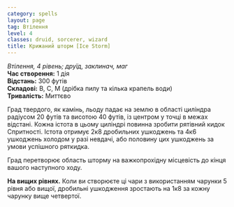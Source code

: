 ```yaml
---
category: spells
layout: page
tag: Втілення
level: 4
classes: druid, sorcerer, wizard
title: Крижаний шторм [Ice Storm]
---
```


_Втілення, 4 рівень; друїд, заклинач, маг_    
**Час створення:** 1 дія    
**Відстань:** 300 футів    
**Складові:** В, С, М (дрібка пилу та кілька крапель води)    
**Тривалість:** Миттєво    

Град твердого, як камінь, льоду падає на землю в області циліндра радіусом 20 футів та висотою 40 футів, із центром у точці в межах відстані. Кожна істота в цьому циліндрі повинна зробити рятівний кидок Спритності. Істота отримує 2к8 дробильних ушкоджень та 4к6 ушкоджень холодом у разі невдачі, або половину цих ушкоджень за умови успішного ряткидка.    

Град перетворює область шторму на важкопрохідну місцевість до кінця вашого наступного ходу.   

**На вищих рівнях.** Коли ви створюєте ці чари з використанням чарунки 5 рівня або вищої, дробильні ушкодження зростають на 1к8 за кожну чарунку вище четвертої. 
